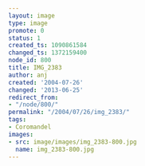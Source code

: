 ```yaml
---
layout: image
type: image
promote: 0
status: 1
created_ts: 1090861584
changed_ts: 1372159400
node_id: 800
title: IMG_2383
author: anj
created: '2004-07-26'
changed: '2013-06-25'
redirect_from:
- "/node/800/"
permalink: "/2004/07/26/img_2383/"
tags:
- Coromandel
images:
- src: image/images/img_2383-800.jpg
  name: img_2383-800.jpg
---
```


